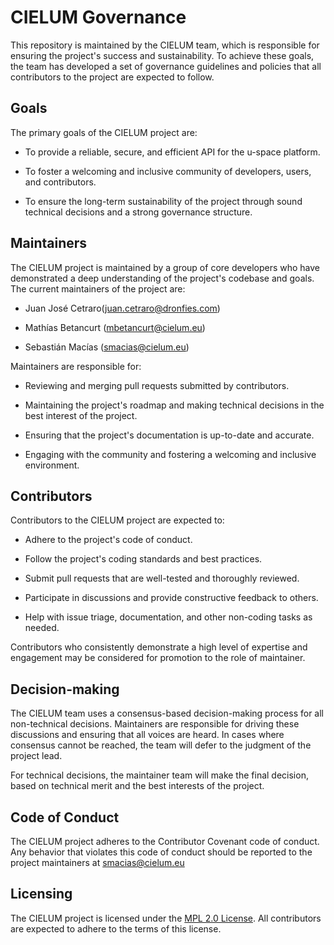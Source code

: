 # CIELUM Governance 

This repository is maintained by the CIELUM team, which is responsible for ensuring the project's success and sustainability. To achieve these goals, the team has developed a set of governance guidelines and policies that all contributors to the project are expected to follow. 

## Goals 

The primary goals of the CIELUM project are: 

* To provide a reliable, secure, and efficient API for the u-space platform. 

* To foster a welcoming and inclusive community of developers, users, and contributors. 

* To ensure the long-term sustainability of the project through sound technical decisions and a strong governance structure. 

## Maintainers 

The CIELUM project is maintained by a group of core developers who have demonstrated a deep understanding of the project's codebase and goals. The current maintainers of the project are: 

* Juan José Cetraro(juan.cetraro@dronfies.com) 

* Mathías Betancurt (mbetancurt@cielum.eu) 

* Sebastián Macías (smacias@cielum.eu) 

Maintainers are responsible for: 

* Reviewing and merging pull requests submitted by contributors. 

* Maintaining the project's roadmap and making technical decisions in the best interest of the project. 

* Ensuring that the project's documentation is up-to-date and accurate. 

* Engaging with the community and fostering a welcoming and inclusive environment. 

## Contributors 

Contributors to the CIELUM project are expected to: 

* Adhere to the project's code of conduct. 

* Follow the project's coding standards and best practices. 

* Submit pull requests that are well-tested and thoroughly reviewed. 

* Participate in discussions and provide constructive feedback to others. 

* Help with issue triage, documentation, and other non-coding tasks as needed. 

Contributors who consistently demonstrate a high level of expertise and engagement may be considered for promotion to the role of maintainer. 

## Decision-making 

The CIELUM team uses a consensus-based decision-making process for all non-technical decisions. Maintainers are responsible for driving these discussions and ensuring that all voices are heard. In cases where consensus cannot be reached, the team will defer to the judgment of the project lead. 

For technical decisions, the maintainer team will make the final decision, based on technical merit and the best interests of the project. 

## Code of Conduct 

The CIELUM project adheres to the Contributor Covenant code of conduct. Any behavior that violates this code of conduct should be reported to the project maintainers at smacias@cielum.eu 

## Licensing 

The CIELUM project is licensed under the [MPL 2.0 License](https://www.mozilla.org/en-US/MPL/2.0/). All contributors are expected to adhere to the terms of this license.